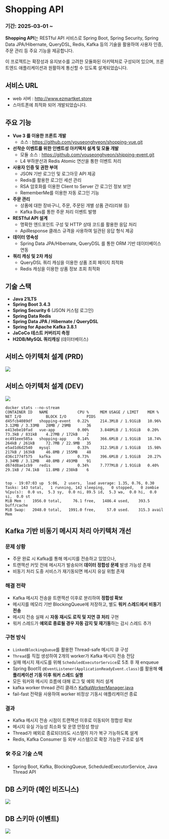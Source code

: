 # Shopping API
### 기간: 2025-03-01 ~ 

**Shopping API**는 RESTful API 서비스로
Spring Boot, Spring Security, Spring Data JPA/Hibernate, QueryDSL, Redis, Kafka 등의 기술을 활용하여 사용자 인증, 주문 관리 등 주요 기능을 제공합니다.

이 프로젝트는 확장성과 유지보수를 고려한 모듈화된 아키텍처로 구성되어 있으며, 프론트엔드 애플리케이션과 원활하게 통신할 수 있도록 설계되었습니다.

## 서비스 URL
- web 서버 : http://www.ezmartket.store
- 스마트폰에 최적화 되어 개발되었습니다.

## 주요 기능
- **Vue 3 를 이용한 프론트 개발**
    - 소스 : https://github.com/youseonghyeon/shopping-vue.git
- **선착순 이벤트를 위한 인벤트성 아키텍처 설계 및 모듈 개발**
    - 모듈 소스 : https://github.com/youseonghyeon/shipping-event.git
    - L4 부하분산과 Redis Atomic 연산을 통한 이벤트 처리
- **사용자 인증 및 권한 부여**
    - JSON 기반 로그인 및 로그아웃 API 제공
    - Redis를 활용한 로그인 세션 관리
    - RSA 암호화를 이용한 Client to Server 간 로그인 정보 보안
    - RememberMe를 이용한 자동 로그인 기능
- **주문 관리**
    - 상품에 대한 장바구니, 주문, 주문된 개별 상품 관리(리뷰 등)
    - Kafka Bus를 통한 주문 처리 이벤트 발행
- **RESTful API 설계**
    - 명확한 엔드포인트 구성 및 HTTP 상태 코드를 활용한 응답 처리
    - ApiResponse 클래스 규격을 사용하여 일관된 응답 형식 제공
- **데이터 영속성**
    - Spring Data JPA/Hibernate, QueryDSL 를 통한 ORM 기반 데이터베이스 연동
- **쿼리 캐싱 및 2차 캐싱**
    - QueryDSL 쿼리 캐싱을 이용한 상품 조회 페이지 최적화
    - Redis 캐싱을 이용한 상품 정보 조회 최적화

## 기술 스택

- **Java 21LTS**
- **Spring Boot 3.4.3**
- **Spring Security 6** (JSON 커스텀 로그인)
- **Spring Data Redis**
- **Spring Data JPA / Hibernate / QueryDSL**
- **Spring for Apache Kafka 3.8.1**
- **JaCoCo 테스트 커버리지 측정**
- **H2DB/MySQL 쿼리캐싱** (데이터베이스)

## 서비스 아키텍처 설계 (PRD)
<img style="max-width: 900px;" src="diagram/architecture_prd.png">

## 서비스 아키텍처 설계 (DEV)
<img style="max-width: 900px;" src="diagram/architecture_dev.png">

```
docker stats --no-stream
CONTAINER ID   NAME             CPU %     MEM USAGE / LIMIT    MEM %     NET I/O           BLOCK I/O         PIDS
d45fcb4089df   shopping-event   0.22%     214.3MiB / 1.91GiB   10.96%    3.12MB / 3.33MB   28MB / 29MB       36
e413ebe10fad   vue-app          0.00%     3.848MiB / 1.91GiB   0.20%     73.3kB / 831kB    4.27MB / 172kB    2
ec491eee585a   shopping-app     0.14%     366.6MiB / 1.91GiB   18.74%    264kB / 261kB     72.7MB / 22.9MB   35
e5ad1d6d2540   mysql            0.33%     312.5MiB / 1.91GiB   15.98%    217kB / 163kB     46.8MB / 155MB    48
d36c1774f575   kafka            0.73%     396.6MiB / 1.91GiB   20.27%    3.34MB / 3.12MB   40.8MB / 493MB    91
d674d8ae1cb9   redis            0.34%     7.777MiB / 1.91GiB   0.40%     29.1kB / 74.1kB   11.8MB / 238kB    6


top - 19:07:03 up  5:06,  2 users,  load average: 1.35, 0.76, 0.30
Tasks: 143 total,   1 running, 142 sleeping,   0 stopped,   0 zombie
%Cpu(s):  0.0 us,  5.3 sy,  0.0 ni, 89.5 id,  5.3 wa,  0.0 hi,  0.0 si,  0.0 st
MiB Mem :   1956.0 total,     76.1 free,   1486.4 used,    393.5 buff/cache
MiB Swap:   2048.0 total,   1991.0 free,     57.0 used.    315.3 avail Mem 
```

## Kafka 기반 비동기 메시지 처리 아키텍처 개선

### 문제 상황
- 주문 완료 시 Kafka를 통해 메시지를 전송하고 있었으나,
- 트랜잭션 커밋 전에 메시지가 발송되어 **데이터 정합성 문제** 발생 가능성 존재
- 비동기 처리 도중 서비스가 재기동되면 메시지 유실 위험 존재

### 해결 전략
- Kafka 메시지 전송을 트랜잭션 이후로 분리하여 **정합성 확보**
- 메시지를 메모리 기반 BlockingQueue에 저장하고, 별도 **워커 스레드에서 비동기 전송**
- 메시지 전송 실패 시 **자동 재시도 로직 및 지연 큐 처리** 구현
- 워커 스레드가 **예외로 종료될 경우 자동 감지 및 재기동**하는 감시 스레드 추가

###  구현 방식
- `LinkedBlockingQueue`를 활용한 Thread-safe 메시지 큐 구성
- `Thread`를 직접 생성하여 2개의 worker가 Kafka 메시지 전송 전담
- 실패 메시지 재시도를 위해 `ScheduledExecutorService`로 5초 후 재 enqueue
- Spring Boot의 `@EventListener(ApplicationReadyEvent.class)`를 활용해 **애플리케이션 기동 이후 워커 스레드 실행**
- 모든 워커와 메시지 흐름에 대해 로그 및 예외 처리 설계
- kafka worker thread 관리 클래스 [KafkaWorkerManager.java](src/main/java/com/shop/shoppingapi/producer/KafkaWorkerManager.java)
- fail-fast 전략을 사용하여 worker 비정상 기동시 애플리케이션 종료

### 결과
- Kafka 메시지 전송 시점이 트랜잭션 이후로 이동되어 정합성 확보
- 메시지 유실 가능성 최소화 및 운영 안정성 향상
- Thread가 예외로 종료되더라도 시스템이 자가 복구 가능하도록 설계
- Redis, Kafka Consumer 등 외부 시스템으로 확장 가능한 구조로 설계

### 🛠️ 주요 기술 스택
- Spring Boot, Kafka, BlockingQueue, ScheduledExecutorService, Java Thread API

## DB 스키마 (메인 비즈니스)
<img style="max-width: 900px;" src="diagram/shop-db.png">

## DB 스키마 (이벤트)
<img style="max-width: 500px;" src="diagram/event-db.png">

